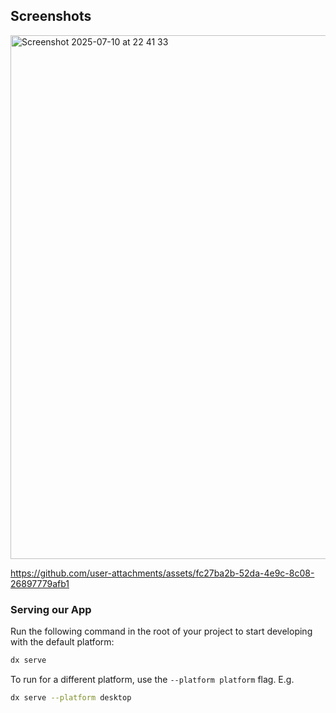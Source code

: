 ## Screenshots

<img width="1440" height="838" alt="Screenshot 2025-07-10 at 22 41 33" src="https://github.com/user-attachments/assets/5227d955-2222-4b58-96a4-5e675ed79851" />


https://github.com/user-attachments/assets/fc27ba2b-52da-4e9c-8c08-26897779afb1



### Serving our App

Run the following command in the root of your project to start developing with the default platform:

```bash
dx serve
```

To run for a different platform, use the `--platform platform` flag. E.g.
```bash
dx serve --platform desktop
```

